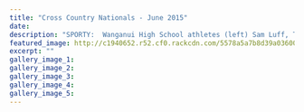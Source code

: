```yaml
---
title: "Cross Country Nationals - June 2015"
date: 
description: "SPORTY:  Wanganui High School athletes (left) Sam Luff, Travis Bayler, Rebecca Baker and Emma Rainey will represent the school at the national secondary schools cross country in Dunedin."
featured_image: http://c1940652.r52.cf0.rackcdn.com/5578a5a7b8d39a036000005d/WHS-Cross-Country---NZSS-Champs.10.6.15.MUL.jpg
excerpt: ""
gallery_image_1: 
gallery_image_2: 
gallery_image_3: 
gallery_image_4: 
gallery_image_5: 
---
```

